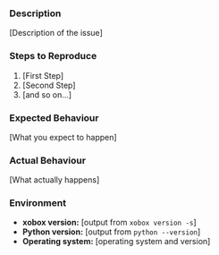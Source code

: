 ### Description

[Description of the issue]

### Steps to Reproduce

1. [First Step]
2. [Second Step]
3. [and so on...]

### Expected Behaviour

[What you expect to happen]

### Actual Behaviour

[What actually happens]

### Environment

* **xobox version:** [output from `xobox version -s`]
* **Python version:** [output from `python --version`] 
* **Operating system:** [operating system and version]
